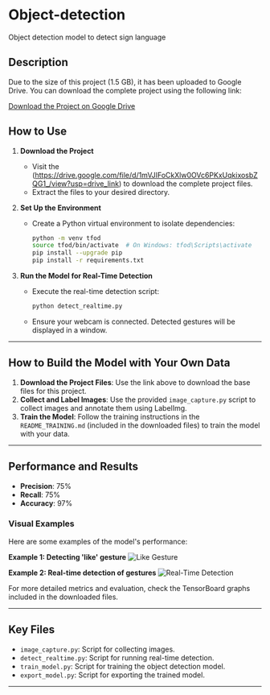 # Object-detection
Object detection model to detect sign language

## Description
Due to the size of this project (1.5 GB), it has been uploaded to Google Drive. You can download the complete project using the following link:

[Download the Project on Google Drive](https://drive.google.com/file/d/1mVJIFoCkXlw0OVc6PKxUqkixosbZQG1_/view?usp=drive_link)


## **How to Use**
1. **Download the Project**  
   - Visit the (https://drive.google.com/file/d/1mVJIFoCkXlw0OVc6PKxUqkixosbZQG1_/view?usp=drive_link) to download the complete project files.
   - Extract the files to your desired directory.

2. **Set Up the Environment**  
   - Create a Python virtual environment to isolate dependencies:
     ```bash
     python -m venv tfod
     source tfod/bin/activate  # On Windows: tfod\Scripts\activate
     pip install --upgrade pip
     pip install -r requirements.txt
     ```

3. **Run the Model for Real-Time Detection**  
   - Execute the real-time detection script:
     ```bash
     python detect_realtime.py
     ```
   - Ensure your webcam is connected. Detected gestures will be displayed in a window.

---

## **How to Build the Model with Your Own Data**
1. **Download the Project Files**: Use the link above to download the base files for this project.
2. **Collect and Label Images**: Use the provided `image_capture.py` script to collect images and annotate them using LabelImg.
3. **Train the Model**: Follow the training instructions in the `README_TRAINING.md` (included in the downloaded files) to train the model with your data.

---

## **Performance and Results**
- **Precision**: 75%
- **Recall**: 75%
- **Accuracy**: 97%

### **Visual Examples**
Here are some examples of the model's performance:

**Example 1: Detecting 'like' gesture**
![Like Gesture](images/like_example.jpg)

**Example 2: Real-time detection of gestures**
![Real-Time Detection](images/realtime_detection.gif)

For more detailed metrics and evaluation, check the TensorBoard graphs included in the downloaded files.

---

## **Key Files**
- `image_capture.py`: Script for collecting images.
- `detect_realtime.py`: Script for running real-time detection.
- `train_model.py`: Script for training the object detection model.
- `export_model.py`: Script for exporting the trained model.

---

